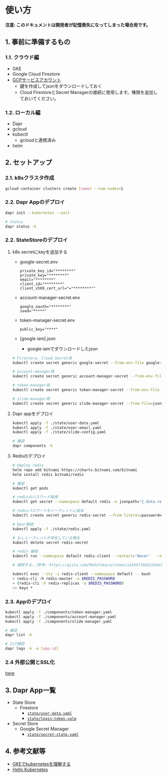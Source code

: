 # 使い方

**注意: このドキュメントは開発者が記憶喪失になってしまった場合用です。**

## 1. 事前に準備するもの

### 1.1. クラウド編

- GKE
- Google Cloud Firestore
- [GCPサービスアカウント](https://cloud.google.com/iam/docs/creating-managing-service-accounts?hl=ja)
  - 鍵を作成してjsonをダウンロードしておく
  - Cloud FirestoreとSecret Managerの接続に使用します。権限を追加しておいてください。

### 1.2. ローカル編

- Dapr
- gcloud
- kubectl
  - gcloudと連携済み
- helm

## 2. セットアップ

### 2.1. k8sクラスタ作成

```bash
gcloud container clusters create [name] --num-nodes=1
```

### 2.2. Dapr Appのデプロイ

```bash
dapr init --kubernetes --wait

# status
dapr status -k
```

### 2.2. StateStoreのデプロイ

1. k8s secretにkeyを追加する

    - google-secret.env

        ```env
        private_key_id="********"
        private_key="********"
        email="********"
        client_id="********"
        client_x509_cert_url="="********""
        ```

    - account-manager-secret.env

        ```env
        google_oauth="********"
        seed="*****"
        ```

    - token-manager-secret.env

        ```env
        public_key="****"
        ```

    - [google iam].json
      - google iamでダウンロードしたjson

    ```bash
    # Firestore, Cloud Secret用
    kubectl create secret generic google-secret --from-env-file google-secret.env

    # account-manager用
    kubectl create secret generic account-manager-secret --from-env-file account-manager-secret.env

    # token-manager用
    kubectl create secret generic token-manager-secret --from-env-file token-manager-secret.env

    # slide-manager用
    kubectl create secret generic slide-manager-secret --from-file=json=./[google iam].json
    ```

2. Dapr appをデプロイ

    ```bash
    kubectl apply -f ./state/user-data.yaml
    kubectl apply -f ./state/user-email.yaml
    kubectl apply -f ./state/slide-config.yaml

    # 確認
    dapr components -k
    ```

3. Redisのデプロイ

    ```bash
    # deploy redis
    helm repo add bitnami https://charts.bitnami.com/bitnami
    helm install redis bitnami/redis

    # 確認
    kubectl get pods

    # redisのパスワード取得
    kubectl get secret --namespace default redis -o jsonpath="{.data.redis-password}" | base64 --decode

    # redisパスワードをシークレットに追加
    kubectl create secret generic redis-secret --from-literal=password=*********

    # Dpar接続
    kubectl apply -f ./state/redis.yaml

    # もしシークレットが存在している場合
    kubectl delete secret redis-secret
    ```

    ```bash
    # redis 接続
    kubectl run --namespace default redis-client --restart='Never'  --env REDIS_PASSWORD=****  --image docker.io/bitnami/redis:6.2.5-debian-10-r0 --command -- sleep infinity

    # 接続する。（参考: https://qiita.com/MahoTakara/items/a14547166522d3e113a0#redis-cli%E3%81%8B%E3%82%89%E3%82%A2%E3%82%AF%E3%82%BB%E3%82%B9%E3%81%97%E3%81%A6%E5%8B%95%E4%BD%9C%E7%A2%BA%E8%AA%8D）

    kubectl exec --tty -i redis-client --namespace default -- bash
    > redis-cli -h redis-master -a $REDIS_PASSWORD
    > (redis-cli -h redis-replicas -a $REDIS_PASSWORD)
    >> keys *
    ```

### 2.3. Appのデプロイ

```bash
kubectl apply -f ./components/token-manager.yaml
kubectl apply -f ./components/account-manager.yaml
kubectl apply -f ./components/slide-manager.yaml

# 確認
dapr list -k

# ログ確認
dapr logs -k -a [app-id]
```

### 2.4 外部公開とSSL化

[here](./ssl.md)

## 3. Dapr App一覧

- State Store
  - Firestore
    - [`state/user-data.yaml`](../state/user-data.yaml)
    - [`state/login-token.yalm`](../state/login-token.yaml)
- Secret Store
  - Google Secret Manager
    - [`state/secret-state.yaml`](../secret/secret-state.yaml)

## 4. 参考文献等

- [GKEでkubernetesを理解する](https://qiita.com/ntoreg/items/74aa6de2f8f29b4a3b79)
- [Hello Kubernetes](https://github.com/dapr/quickstarts/tree/master/hello-kubernetes)
